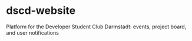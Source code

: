 # dscd-website
Platform for the Developer Student Club Darmstadt: events, project board, and user notifications
